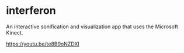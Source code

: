 # interferon
An interactive sonification and visualization app that uses the Microsoft Kinect.

https://youtu.be/te8B9oNZDXI
